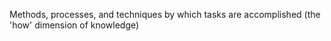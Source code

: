 Methods, processes, and techniques by which tasks are accomplished (the 'how' dimension of knowledge)
